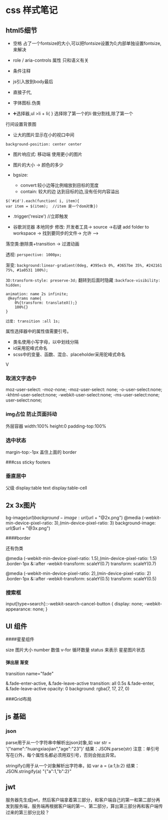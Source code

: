# css 样式笔记


## html5细节
 - 空格 占了一个fontsize的大小,可以把fontsize设置为0,内部单独设置fontsize,来解决

- role / aria-controls 属性 只和语义有关 

- 条件注释 
- js引入放到body最后
- 直接子代,
- 字体图标.伪类

- ➕选择器,ul >li + li{  }  选择除了第一个的li   做分割线,除了第一个

行间设置背景图 
- 让大的图片显示在小的视口中间

```background-position: center center```
    
- 图片响应式:  移动端 使用更小的图片
- 图片的大小 -> 颜色的多少 

- bgsize:
  - convert:较小边等比例缩放到目标的宽度 
  - contain: 较大的边 达到目标的边,没有任何内容溢出  


```
$('#id').each(function( i, item){
var item = $(item);  //item 是一个dom对象})
```

- .trigger('resize') //立即触发
    
- 谷歌浏览器 本地同步 修改: 开发者工具-> source ->右键 add folder to workspace -> 找到要同步的文件->     	  允许 --> 

落空类:删除类+transition -> 过渡动画

透视: `perspective: 1000px;`

渐变: `background:linear-gradient(0deg, #395ecb 0%, #3657be 35%, #242161 75%, #1a0531 100%);`

`3D:transform-style: preserve-3d;`
翻转到后面时隐藏 :`backface-visibility: hidden;`

```Js
animation: name 2s infinite;
 @keyframs name{
	0%{transform: translateX();}
	100%{}
}

过度: transition :all 1s;
```
属性选择器中的属性值需要引号。
* 类名使用小写字母，以中划线分隔
* id采用驼峰式命名
* scss中的变量、函数、混合、placeholder采用驼峰式命名
	

V


### 取消文字选中 
  moz-user-select: -moz-none;
  -moz-user-select: none;
  -o-user-select:none;
  -khtml-user-select:none;
  -webkit-user-select:none;
  -ms-user-select:none;
  user-select:none;

### img占位 防止页面抖动

外层容器
width:100%
height:0
padding-top:100%


### 选中状态

margin-top:-1px
盖住上面的 border


###css sticky footers

### 垂直居中 
父级 display:table
text  display:table-cell




## 2x 3x图片
bg-image($url)
  background-image: url($url + "@2x.png")
  @media (-webkit-min-device-pixel-ratio: 3),(min-device-pixel-ratio: 3)
    background-image: url($url + "@3x.png")

####border

还有伪类

@media (-webkit-min-device-pixel-ratio: 1.5),(min-device-pixel-ratio: 1.5)
  .border-1px
    &::after
      -webkit-transform: scaleY(0.7)
      transform: scaleY(0.7)

@media (-webkit-min-device-pixel-ratio: 2),(min-device-pixel-ratio: 2)
  .border-1px
    &::after
      -webkit-transform: scaleY(0.5)
      transform: scaleY(0.5)


### 搜索框
<!--搜索 去掉右边 x-->
input[type=search]::-webkit-search-cancel-button {
  display: none;
  -webkit-appearance: none;
}


## UI 组件

####星星组件

size 图片大小
number 数值
v-for 循环数量 status 来表示 星星图片状态 

#### 弹出层 渐变
transition name="fade"

&.fade-enter-active, &.fade-leave-active
        transition: all 0.5s
&.fade-enter, &.fade-leave-active
opacity: 0
background: rgba(7, 17, 27, 0)

###Grid布局







## js 基础

### json
parse用于从一个字符串中解析出json对象,如
var str = '{"name":"huangxiaojian","age":"23"}'
结果：JSON.parse(str)
注意：单引号写在{}外，每个属性名都必须用双引号，否则会抛出异常。

stringify()用于从一个对象解析出字符串，如
var  a = {a:1,b:2}
结果：JSON.stringify(a)
"{"a":1,"b":2}"

## jwt

服务器先生成jwt，然后客户端拿着第三部分，和客户端自己的第一和第二部分再发到服务端，服务端再根据客户端的第一、第二部分，算出第三部分再和客户端传过来的第三部分比较？


